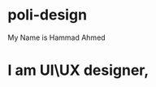# poli-design
<head>
<body>
  <p>My Name is Hammad Ahmed<p>
  <h1>I am UI\UX designer, <h1><body>  
  <head>
